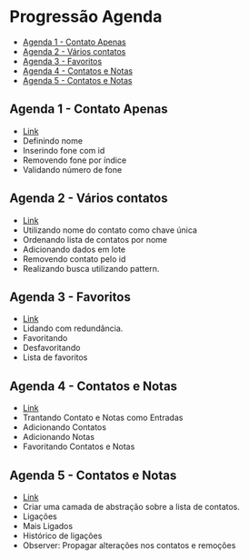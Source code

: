 # Progressão Agenda

<!--TOC_BEGIN-->
- [Agenda 1 - Contato Apenas](#agenda-1---contato-apenas)
- [Agenda 2 - Vários contatos](#agenda-2---vários-contatos)
- [Agenda 3 - Favoritos](#agenda-3---favoritos)
- [Agenda 4 - Contatos e Notas](#agenda-4---contatos-e-notas)
- [Agenda 5 - Contatos e Notas](#agenda-5---contatos-e-notas)

<!--TOC_END-->

## Agenda 1 - Contato Apenas
- [Link](../014/Readme.md)
- Definindo nome
- Inserindo fone com id
- Removendo fone por índice
- Validando número de fone

## Agenda 2 - Vários contatos
- [Link](../015/Readme.md)
- Utilizando nome do contato como chave única
- Ordenando lista de contatos por nome
- Adicionando dados em lote
- Removendo contato pelo id
- Realizando busca utilizando pattern.

## Agenda 3 - Favoritos
- [Link](../016/Readme.md)
- Lidando com redundância.
- Favoritando
- Desfavoritando
- Lista de favoritos

## Agenda 4 - Contatos e Notas
- [Link](../017/Readme.md)
- Trantando Contato e Notas como Entradas
- Adicionando Contatos
- Adicionando Notas
- Favoritando Contatos e Notas

## Agenda 5 - Contatos e Notas
- [Link](../019/Readme.md)
- Criar uma camada de abstração sobre a lista de contatos.
- Ligações
- Mais Ligados
- Histórico de ligações
- Observer: Propagar alterações nos contatos e remoções
